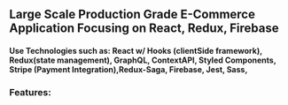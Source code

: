 ## Large Scale Production Grade E-Commerce Application Focusing on React, Redux, Firebase

#### Use Technologies such as: React w/ Hooks (clientSide framework), Redux(state management), GraphQL, ContextAPI, Styled Components, Stripe (Payment Integration),Redux-Saga, Firebase, Jest, Sass, 

### Features:
